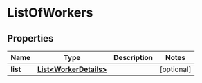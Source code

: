 # ListOfWorkers

## Properties
Name | Type | Description | Notes
------------ | ------------- | ------------- | -------------
**list** | [**List&lt;WorkerDetails&gt;**](WorkerDetails.md) |  |  [optional]
